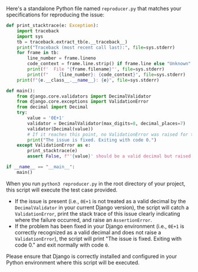 Here's a standalone Python file named `reproducer.py` that matches your specifications for reproducing the issue:

```python
def print_stacktrace(e: Exception):
    import traceback
    import sys
    tb = traceback.extract_tb(e.__traceback__)
    print("Traceback (most recent call last):", file=sys.stderr)
    for frame in tb:
        line_number = frame.lineno
        code_context = frame.line.strip() if frame.line else "Unknown"
        print(f'  File "{frame.filename}"', file=sys.stderr)
        print(f"    {line_number}: {code_context}", file=sys.stderr)
    print(f"{e.__class__.__name__}: {e}", file=sys.stderr)

def main():
    from django.core.validators import DecimalValidator
    from django.core.exceptions import ValidationError
    from decimal import Decimal
    try:
        value = '0E+1'
        validator = DecimalValidator(max_digits=8, decimal_places=7)
        validator(Decimal(value))
        # If it reaches this point, no ValidationError was raised for the problematic value
        print("The issue is fixed. Exiting with code 0.")
    except ValidationError as e:
        print_stacktrace(e)
        assert False, f"'{value}' should be a valid decimal but raised ValidationError."

if __name__ == "__main__":
    main()
```

When you run `python3 reproducer.py` in the root directory of your project, this script will execute the test case provided. 

- If the issue is present (i.e., `0E+1` is not treated as a valid decimal by the `DecimalValidator` in your current Django version), the script will catch a `ValidationError`, print the stack trace of this issue clearly indicating where the failure occurred, and raise an `AssertionError`.
- If the problem has been fixed in your Django environment (i.e., `0E+1` is correctly recognized as a valid decimal and does not raise a `ValidationError`), the script will print "The issue is fixed. Exiting with code 0." and exit normally with code `0`. 

Please ensure that Django is correctly installed and configured in your Python environment where this script will be executed.